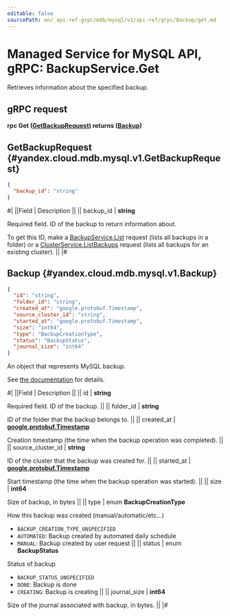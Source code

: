 ```yaml
---
editable: false
sourcePath: en/_api-ref-grpc/mdb/mysql/v1/api-ref/grpc/Backup/get.md
---
```


# Managed Service for MySQL API, gRPC: BackupService.Get

Retrieves information about the specified backup.

## gRPC request

**rpc Get ([GetBackupRequest](#yandex.cloud.mdb.mysql.v1.GetBackupRequest)) returns ([Backup](#yandex.cloud.mdb.mysql.v1.Backup))**

## GetBackupRequest {#yandex.cloud.mdb.mysql.v1.GetBackupRequest}

```json
{
  "backup_id": "string"
}
```

#|
||Field | Description ||
|| backup_id | **string**

Required field. ID of the backup to return information about.

To get this ID, make a [BackupService.List](/docs/managed-mysql/api-ref/grpc/Backup/list#List) request (lists all backups in a folder) or a [ClusterService.ListBackups](/docs/managed-mysql/api-ref/grpc/Cluster/listBackups#ListBackups) request (lists all backups for an existing cluster). ||
|#

## Backup {#yandex.cloud.mdb.mysql.v1.Backup}

```json
{
  "id": "string",
  "folder_id": "string",
  "created_at": "google.protobuf.Timestamp",
  "source_cluster_id": "string",
  "started_at": "google.protobuf.Timestamp",
  "size": "int64",
  "type": "BackupCreationType",
  "status": "BackupStatus",
  "journal_size": "int64"
}
```

An object that represents MySQL backup.

See [the documentation](/docs/managed-mysql/concepts/backup) for details.

#|
||Field | Description ||
|| id | **string**

Required field. ID of the backup. ||
|| folder_id | **string**

ID of the folder that the backup belongs to. ||
|| created_at | **[google.protobuf.Timestamp](https://developers.google.com/protocol-buffers/docs/reference/google.protobuf#timestamp)**

Creation timestamp (the time when the backup operation was completed). ||
|| source_cluster_id | **string**

ID of the cluster that the backup was created for. ||
|| started_at | **[google.protobuf.Timestamp](https://developers.google.com/protocol-buffers/docs/reference/google.protobuf#timestamp)**

Start timestamp (the time when the backup operation was started). ||
|| size | **int64**

Size of backup, in bytes ||
|| type | enum **BackupCreationType**

How this backup was created (manual/automatic/etc...)

- `BACKUP_CREATION_TYPE_UNSPECIFIED`
- `AUTOMATED`: Backup created by automated daily schedule
- `MANUAL`: Backup created by user request ||
|| status | enum **BackupStatus**

Status of backup

- `BACKUP_STATUS_UNSPECIFIED`
- `DONE`: Backup is done
- `CREATING`: Backup is creating ||
|| journal_size | **int64**

Size of the journal associated with backup, in bytes. ||
|#